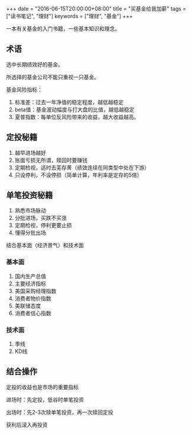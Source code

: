 +++
date = "2016-06-15T20:00:00+08:00"
title = "买基金给我加薪"
tags = ["读书笔记", "理财"]
keywords = ["理财", "基金"]
+++

一本有关基金的入门书籍，一些基本知识和理念。

## 术语

选中长期绩效好的基金。

所选择的基金公司不能只重视一只基金。

基金风险指标：

1. 标准差：过去一年净值的稳定程度，越低越稳定
2. beta值：基金波动幅度与打大盘的比值，越低越稳定
3. 夏普指数：每单位反风险带来的收益，越大收益越高。

## 定投秘籍

1. 越早进场越好
2. 账面亏损无所谓，赎回时要赚钱
3. 定期检视，适时去芜存菁（绩效连续在同类型中处在下游）
4. 只设停利，不设停损（简单计算，年利率是定存的5倍）

## 单笔投资秘籍

1. 熟悉市场脉动
2. 分批进场，买跌不买涨
3. 定期检视，停利更要止损
4. 懂得分批出场

结合基本面（经济景气）和技术面

### 基本面

1. 国内生产总值
2. 主要经济指标
3. 美国采购经理指数
4. 消费者物价指数
5. 美联储态度
6. 消费者信心指数

### 技术面

1. 季线
2. KD线

## 结合操作

定投的收益也是市场的重要指标

进场时：先定投，低谷时单笔投资

出场时：先2-3次赎单笔投资，再一次赎回定投

获利后滚入再投资
